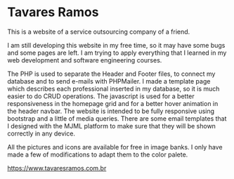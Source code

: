 # Tavares Ramos
This is a website of a service outsourcing company of a friend.

I am still developing this website in my free time, so it may have some bugs and some pages are left.
I am trying to apply everything that I learned in my web development and software engineering courses.

The PHP is used to separate the Header and Footer files, to connect my database and to send e-mails with PHPMailer.
I made a template page which describes each professional inserted in my database, so it is much easier to do CRUD operations. The javascript is used for a better responsiveness in the homepage grid and for a better hover animation in the header navbar. The website is intended to be fully responsive using bootstrap and a little of media queries. There are some email templates that I designed with the MJML platform to make sure that they will be shown correctly in any device.

All the pictures and icons are available for free in image banks. I only have made a few of modifications to adapt them to the color palete.

https://www.tavaresramos.com.br
